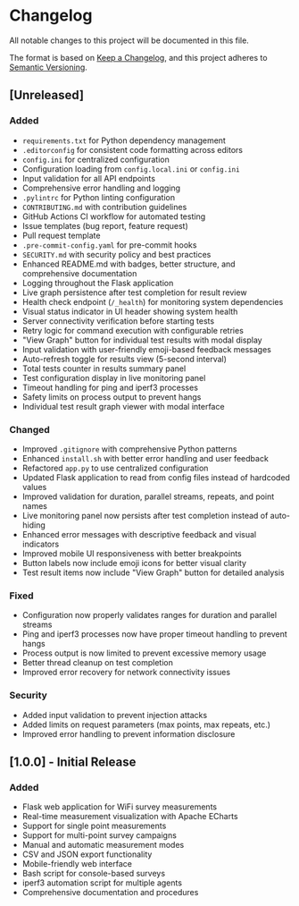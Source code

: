 # Changelog

All notable changes to this project will be documented in this file.

The format is based on [Keep a Changelog](https://keepachangelog.com/en/1.0.0/),
and this project adheres to [Semantic Versioning](https://semver.org/spec/v2.0.0.html).

## [Unreleased]

### Added
- `requirements.txt` for Python dependency management
- `.editorconfig` for consistent code formatting across editors
- `config.ini` for centralized configuration
- Configuration loading from `config.local.ini` or `config.ini`
- Input validation for all API endpoints
- Comprehensive error handling and logging
- `.pylintrc` for Python linting configuration
- `CONTRIBUTING.md` with contribution guidelines
- GitHub Actions CI workflow for automated testing
- Issue templates (bug report, feature request)
- Pull request template
- `.pre-commit-config.yaml` for pre-commit hooks
- `SECURITY.md` with security policy and best practices
- Enhanced README.md with badges, better structure, and comprehensive documentation
- Logging throughout the Flask application
- Live graph persistence after test completion for result review
- Health check endpoint (`/_health`) for monitoring system dependencies
- Visual status indicator in UI header showing system health
- Server connectivity verification before starting tests
- Retry logic for command execution with configurable retries
- "View Graph" button for individual test results with modal display
- Input validation with user-friendly emoji-based feedback messages
- Auto-refresh toggle for results view (5-second interval)
- Total tests counter in results summary panel
- Test configuration display in live monitoring panel
- Timeout handling for ping and iperf3 processes
- Safety limits on process output to prevent hangs
- Individual test result graph viewer with modal interface

### Changed
- Improved `.gitignore` with comprehensive Python patterns
- Enhanced `install.sh` with better error handling and user feedback
- Refactored `app.py` to use centralized configuration
- Updated Flask application to read from config files instead of hardcoded values
- Improved validation for duration, parallel streams, repeats, and point names
- Live monitoring panel now persists after test completion instead of auto-hiding
- Enhanced error messages with descriptive feedback and visual indicators
- Improved mobile UI responsiveness with better breakpoints
- Button labels now include emoji icons for better visual clarity
- Test result items now include "View Graph" button for detailed analysis

### Fixed
- Configuration now properly validates ranges for duration and parallel streams
- Ping and iperf3 processes now have proper timeout handling to prevent hangs
- Process output is now limited to prevent excessive memory usage
- Better thread cleanup on test completion
- Improved error recovery for network connectivity issues

### Security
- Added input validation to prevent injection attacks
- Added limits on request parameters (max points, max repeats, etc.)
- Improved error handling to prevent information disclosure

## [1.0.0] - Initial Release

### Added
- Flask web application for WiFi survey measurements
- Real-time measurement visualization with Apache ECharts
- Support for single point measurements
- Support for multi-point survey campaigns
- Manual and automatic measurement modes
- CSV and JSON export functionality
- Mobile-friendly web interface
- Bash script for console-based surveys
- iperf3 automation script for multiple agents
- Comprehensive documentation and procedures
